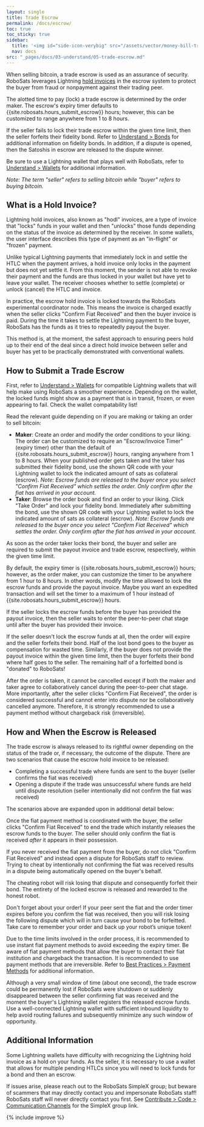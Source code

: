 ```yaml
---
layout: single
title: Trade Escrow
permalink: /docs/escrow/
toc: true
toc_sticky: true
sidebar:
  title: '<img id="side-icon-verybig" src="/assets/vector/money-bill-transfer.svg"/>Escrow'
  nav: docs
src: "_pages/docs/03-understand/05-trade-escrow.md"
---
```


When selling bitcoin, a trade escrow is used as an assurance of security. RoboSats leverages Lightning [hold invoices](https://github.com/lightningnetwork/lnd/pull/2022) in the escrow system to protect the buyer from fraud or nonpayment against their trading peer.

The alotted time to pay (lock) a trade escrow is determined by the order maker. The escrow's expiry timer defaults to {{site.robosats.hours_submit_escrow}} hours; however, this can be customized to range anywhere from 1 to 8 hours.

If the seller fails to lock their trade escrow within the given time limit, then the seller forfeits their fidelity bond. Refer to [Understand > Bonds](/docs/bonds/) for additional information on fidelity bonds. In addition, if a dispute is opened, then the Satoshis in escrow are released to the dispute winner.

Be sure to use a Lightning wallet that plays well with RoboSats, refer to [Understand > Wallets](/docs/wallets/) for additional information.

*Note: The term "seller" refers to selling bitcoin while "buyer" refers to buying bitcoin.*

## **What is a Hold Invoice?**

Lightning hold invoices, also known as "hodl" invoices, are a type of invoice that "locks" funds in your wallet and then "unlocks" those funds depending on the status of the invoice as determined by the receiver. In some wallets, the user interface describes this type of payment as an "in-flight" or "frozen" payment.

Unlike typical Lightning payments that immediately lock in and settle the HTLC when the payment arrives, a hold invoice only locks in the payment but does not yet settle it. From this moment, the sender is not able to revoke their payment and the funds are thus locked in your wallet but have yet to leave your wallet. The receiver chooses whether to settle (complete) or unlock (cancel) the HTLC and invoice.

In practice, the escrow hold invoice is locked towards the RoboSats experimental coordinator node. This means the invoice is charged exactly when the seller clicks "Confirm Fiat Received" and then the buyer invoice is paid. During the time it takes to settle the Lightning payment to the buyer, RoboSats has the funds as it tries to repeatedly payout the buyer.

This method is, at the moment, the safest approach to ensuring peers hold up to their end of the deal since a direct hold invoice between seller and buyer has yet to be practically demonstrated with conventional wallets.

## **How to Submit a Trade Escrow**

First, refer to [Understand > Wallets](/docs/wallets/) for compatible Lightning wallets that will help make using RoboSats a smoother experience. Depending on the wallet, the locked funds might show as a payment that is in transit, frozen, or even appearing to fail. Check the wallet compatability list!

Read the relevant guide depending on if you are making or taking an order to sell bitcoin:
* **Maker**: Create an order and modify the order conditions to your liking. The order can be customized to require an "Escrow/Invoice Timer" (expiry timer) other than the default of {{site.robosats.hours_submit_escrow}} hours, ranging anywhere from 1 to 8 hours. When your published order gets taken and the taker has submitted their fidelity bond, use the shown QR code with your Lightning wallet to lock the indicated amount of sats as collateral (escrow). *Note: Escrow funds are released to the buyer once you select "Confirm Fiat Received" which settles the order. Only confirm after the fiat has arrived in your account.*
* **Taker**: Browse the order book and find an order to your liking. Click "Take Order" and lock your fidelity bond. Immediately after submitting the bond, use the shown QR code with your Lightning wallet to lock the indicated amount of sats as collateral (escrow). *Note: Escrow funds are released to the buyer once you select "Confirm Fiat Received" which settles the order. Only confirm after the fiat has arrived in your account.*

As soon as the order taker locks their bond, the buyer and seller are required to submit the payout invoice and trade escrow, respectively, within the given time limit.

By default, the expiry timer is {{site.robosats.hours_submit_escrow}} hours; however, as the order maker, you can customize the timer to be anywhere from 1 hour to 8 hours. In other words, modify the time allowed to lock the escrow funds and provide the payout invoice. Maybe you want an expedited transaction and will set the timer to a maximum of 1 hour instead of {{site.robosats.hours_submit_escrow}} hours.

If the seller locks the escrow funds before the buyer has provided the payout invoice, then the seller waits to enter the peer-to-peer chat stage until after the buyer has provided their invoice.

If the seller doesn't lock the escrow funds at all, then the order will expire and the seller forfeits their bond. Half of the lost bond goes to the buyer as compensation for wasted time. Similarly, if the buyer does not provide the payout invoice within the given time limit, then the buyer forfeits their bond where half goes to the seller. The remaining half of a forfeitted bond is "donated" to RoboSats!

After the order is taken, it cannot be cancelled except if both the maker and taker agree to collaboratively cancel during the peer-to-peer chat stage. More importantly, after the seller clicks "Confirm Fiat Received", the order is considered successful and cannot enter into dispute nor be collaboratively cancelled anymore. Therefore, it is strongly recommended to use a payment method without chargeback risk (irreversible).

## **How and When the Escrow is Released**

The trade escrow is always released to its rightful owner depending on the status of the trade or, if necessary, the outcome of the dispute. There are two scenarios that cause the escrow hold invoice to be released:
* Completing a successful trade where funds are sent to the buyer (seller confirms the fiat was received)
* Opening a dispute if the trade was unsuccessful where funds are held until dispute resolution (seller intentionally did not confirm the fiat was received)

The scenarios above are expanded upon in additional detail below:

Once the fiat payment method is coordinated with the buyer, the seller clicks "Confirm Fiat Received" to end the trade which instantly releases the escrow funds to the buyer. The seller should only confirm the fiat is received *after* it appears in their possession.

If you never received the fiat payment from the buyer, do not click "Confirm Fiat Received" and instead open a dispute for RoboSats staff to review. Trying to cheat by intentionally not confirming the fiat was received results in a dispute being automatically opened on the buyer's behalf.

The cheating robot will risk losing that dispute and consequently forfeit their bond. The entirety of the locked escrow is released and rewarded to the honest robot.

Don't forget about your order! If your peer sent the fiat and the order timer expires before you confirm the fiat was received, then you will risk losing the following dispute which will in turn cause your bond to be forfeitted. Take care to remember your order and back up your robot’s unique token!

Due to the time limits involved in the order process, it is recommended to use instant fiat payment methods to avoid exceeding the expiry timer. Be aware of fiat payment methods that allow the buyer to contact their fiat institution and chargeback the transaction. It is recommended to use payment methods that are irreversible. Refer to [Best Practices > Payment Methods](/docs/payment-methods/) for additional information.

Although a very small window of time (about one second), the trade escrow could be permanently lost if RoboSats were shutdown or suddenly disappeared between the seller confirming fiat was received and the moment the buyer's Lightning wallet registers the released escrow funds. Use a well-connected Lightning wallet with sufficient inbound liquidity to help avoid routing failures and subsequently minimize any such window of opportunity.

## **Additional Information**

Some Lightning wallets have difficulty with recognizing the Lightning hold invoice as a hold on your funds. As the seller, it is necessary to use a wallet that allows for multiple pending HTLCs since you will need to lock funds for a bond and then an escrow.

If issues arise, please reach out to the RoboSats SimpleX group; but beware of scammers that may directly contact you and impersonate RoboSats staff! RoboSats staff will never directly contact you first. See [Contribute > Code > Communication Channels](/contribute/code/#communication-channels) for the SimpleX group link.

{% include improve %}
